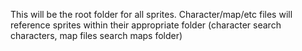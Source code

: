 This will be the root folder for all sprites. Character/map/etc files will reference sprites within their appropriate folder (character search characters, map files search maps folder)
